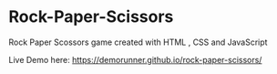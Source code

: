 # Rock-Paper-Scissors

Rock Paper Scossors game created with HTML , CSS and JavaScript

Live Demo here: https://demorunner.github.io/rock-paper-scissors/
